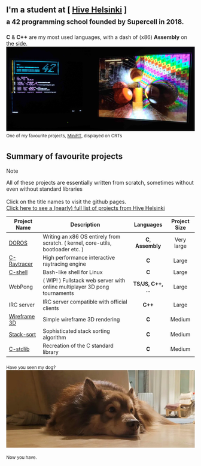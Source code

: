 ## I'm a student at [ [Hive Helsinki](https://www.hive.fi/) ] <br/> <sub> a 42 programming school founded by Supercell in 2018. <sub/>
**C** & **C++** are my most used languages, with a dash of (x86) **Assembly** on the side.
<img src="https://github.com/susikohmelo/susikohmelo/blob/main/crt_minirt.jpg"/> 
<sup> One of my favourite projects, [MiniRT](https://github.com/susikohmelo/minirt), displayed on CRTs <sup/>

## Summary of favourite projects
>[!NOTE]
> All of these projects are essentially written from scratch, sometimes without even without standard libraries <br/><br/>
Click on the title names to visit the github pages.<br/>
[Click here to see a (nearly) full list of projects from Hive Helsinki](https://github.com/susikohmelo/hive-projects) 

| Project Name  | Description | Languages | Project Size |
| ---------- | -------------- |:---------:| :----------: |
| [DOROS](https://github.com/susikohmelo/DOROS)                 | Writing an x86 OS entirely from scratch. ( kernel, core-utils, bootloader etc. ) | **C**, **Assembly** | Very large |
| [C-Raytracer](https://github.com/susikohmelo/minirt)          | High performance interactive raytracing engine                              | **C** | Large  |
| [C-shell](https://github.com/susikohmelo/minishell)           | Bash-like shell for Linux                                               | **C** | Large  |
| WebPong                                                       | ( WIP! ) Fullstack web server with online multiplayer 3D pong tournaments      | **TS/JS, C++, ...** | Large  |
| IRC server                                                    | IRC server compatible with official clients                               |**C++**| Large  |
| [Wireframe 3D](https://github.com/susikohmelo/FdF)            | Simple wireframe 3D rendering                                             | **C** | Medium |
| [Stack-sort](https://github.com/susikohmelo/push_swap)        | Sophisticated stack sorting algorithm                                    | **C** | Medium |
| [C-stdlib](https://github.com/susikohmelo/libft)              | Recreation of the C standard library                                      | **C** | Medium |

<!---
### Smaller fish
| Project Name  | Description | Languages | Project Size |
| ---------- | -------------- |:---------:| :----------: |
| [Philosophers](https://github.com/susikohmelo/philosophers)   | The classic shared resources problem                                          | **C** | Medium |
| Docker hosting                                               | Docker compose practice - setup of 3-container wide web server            |**Docker**| Medium |
| [GetNextLine](https://github.com/susikohmelo/getnextline)    | Simple function to read files one line at a time                          | **C** | Small |
| [Printf](https://github.com/susikohmelo/ft_printf)           | Recreation of printf()                                                    | **C** | Small |
| [Pipe/exec practice](https://github.com/susikohmelo/pipex)   | Learning about pipes & executing commands                                 | **C** | Small |
| C++ modules                                                | 9 practice projects for learning the fundementals of c++                  |**C++**| Small |
| Netmasking practice                                        | TCP/IP protocol & subnetting                                              | **C** | Small |
| VM                                                         | Simple virtual machine server                                             | **C** | Small |
| [C++ class generator](https://github.com/susikohmelo/42_cpp_class_generator) | Tool for creating C++ classes for the 42 schools        | **Shell**, **C** | Small  |
-->

<sub> Have you seen my dog? <sub/>
<img src="https://github.com/susikohmelo/susikohmelo/blob/main/keke.jpg"/>

<sup> Now you have. <sup/>
